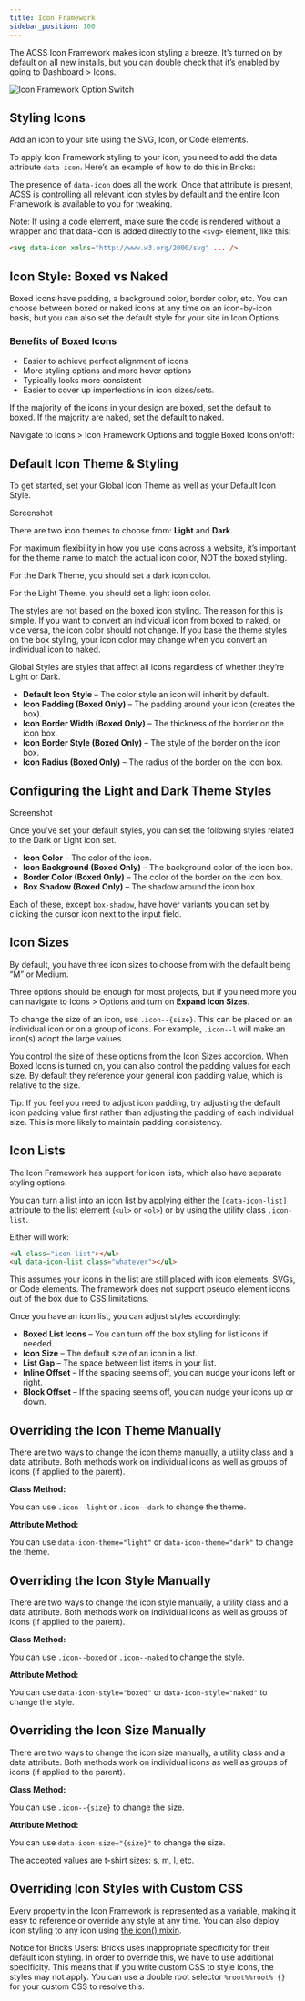```yaml
---
title: Icon Framework
sidebar_position: 100
---
```


The ACSS Icon Framework makes icon styling a breeze. It’s turned on by default on all new installs, but you can double check that it’s enabled by going to Dashboard > Icons.

![Icon Framework Option Switch](https://automaticcss.com/wp-content/uploads/CleanShot-2024-11-11-at-16.00.02@2x-1024x1024.jpg)

## Styling Icons

Add an icon to your site using the SVG, Icon, or Code elements.

To apply Icon Framework styling to your icon, you need to add the data attribute `data-icon`. Here’s an example of how to do this in Bricks:

The presence of `data-icon` does all the work. Once that attribute is present, ACSS is controlling all relevant icon styles by default and the entire Icon Framework is available to you for tweaking.

Note: If using a code element, make sure the code is rendered without a wrapper and that data-icon is added directly to the `<svg>` element, like this:

```HTML
<svg data-icon xmlns="http://www.w3.org/2000/svg" ... />
```

## Icon Style: Boxed vs Naked

Boxed icons have padding, a background color, border color, etc. You can choose between boxed or naked icons at any time on an icon-by-icon basis, but you can also set the default style for your site in Icon Options.

### Benefits of Boxed Icons

- Easier to achieve perfect alignment of icons
- More styling options and more hover options
- Typically looks more consistent
- Easier to cover up imperfections in icon sizes/sets.

If the majority of the icons in your design are boxed, set the default to boxed. If the majority are naked, set the default to naked.

Navigate to Icons > Icon Framework Options and toggle Boxed Icons on/off:

## Default Icon Theme & Styling

To get started, set your Global Icon Theme as well as your Default Icon Style.

Screenshot

There are two icon themes to choose from: **Light** and **Dark**.

For maximum flexibility in how you use icons across a website, it’s important for the theme name to match the actual icon color, NOT the boxed styling.

For the Dark Theme, you should set a dark icon color.

For the Light Theme, you should set a light icon color.

The styles are not based on the boxed icon styling. The reason for this is simple. If you want to convert an individual icon from boxed to naked, or vice versa, the icon color should not change. If you base the theme styles on the box styling, your icon color may change when you convert an individual icon to naked.

Global Styles are styles that affect all icons regardless of whether they’re Light or Dark.

- **Default Icon Style** – The color style an icon will inherit by default.
- **Icon Padding (Boxed Only)** – The padding around your icon (creates the box).
- **Icon Border Width (Boxed Only)** – The thickness of the border on the icon box.
- **Icon Border Style (Boxed Only)** – The style of the border on the icon box.
- **Icon Radius (Boxed Only)** – The radius of the border on the icon box.

## Configuring the Light and Dark Theme Styles

Screenshot

Once you’ve set your default styles, you can set the following styles related to the Dark or Light icon set.

- **Icon Color** – The color of the icon.
- **Icon Background (Boxed Only)** – The background color of the icon box.
- **Border Color (Boxed Only)** – The color of the border on the icon box.
- **Box Shadow (Boxed Only)** – The shadow around the icon box.

Each of these, except `box-shadow`, have hover variants you can set by clicking the cursor icon next to the input field.

## Icon Sizes

By default, you have three icon sizes to choose from with the default being “M” or Medium.

Three options should be enough for most projects, but if you need more you can navigate to Icons > Options and turn on **Expand Icon Sizes**.

To change the size of an icon, use `.icon--{size}`. This can be placed on an individual icon or on a group of icons. For example, `.icon--l` will make an icon(s) adopt the large values.

You control the size of these options from the Icon Sizes accordion. When Boxed Icons is turned on, you can also control the padding values for each size. By default they reference your general icon padding value, which is relative to the size.

Tip: If you feel you need to adjust icon padding, try adjusting the default icon padding value first rather than adjusting the padding of each individual size. This is more likely to maintain padding consistency.

## Icon Lists

The Icon Framework has support for icon lists, which also have separate styling options.

You can turn a list into an icon list by applying either the `[data-icon-list]` attribute to the list element (`<ul>` or `<ol>`) or by using the utility class `.icon-list`.

Either will work:

```HTML
<ul class="icon-list"></ul>
<ul data-icon-list class="whatever"></ul>
```

This assumes your icons in the list are still placed with icon elements, SVGs, or Code elements. The framework does not support pseudo element icons out of the box due to CSS limitations.

Once you have an icon list, you can adjust styles accordingly:

- **Boxed List Icons** – You can turn off the box styling for list icons if needed.
- **Icon Size** – The default size of an icon in a list.
- **List Gap** – The space between list items in your list.
- **Inline Offset** – If the spacing seems off, you can nudge your icons left or right.
- **Block Offset** – If the spacing seems off, you can nudge your icons up or down.

## Overriding the Icon Theme Manually

There are two ways to change the icon theme manually, a utility class and a data attribute. Both methods work on individual icons as well as groups of icons (if applied to the parent).

**Class Method:**

You can use `.icon--light` or `.icon--dark` to change the theme.

**Attribute Method:**

You can use `data-icon-theme="light"` or `data-icon-theme="dark"` to change the theme.

## Overriding the Icon Style Manually

There are two ways to change the icon style manually, a utility class and a data attribute. Both methods work on individual icons as well as groups of icons (if applied to the parent).

**Class Method:**

You can use `.icon--boxed` or `.icon--naked` to change the style.

**Attribute Method:**

You can use `data-icon-style="boxed"` or `data-icon-style="naked"` to change the style.

## Overriding the Icon Size Manually

There are two ways to change the icon size manually, a utility class and a data attribute. Both methods work on individual icons as well as groups of icons (if applied to the parent).

**Class Method:**

You can use `.icon--{size}` to change the size.

**Attribute Method:**

You can use `data-icon-size="{size}"` to change the size.

The accepted values are t-shirt sizes: s, m, l, etc.

## Overriding Icon Styles with Custom CSS

Every property in the Icon Framework is represented as a variable, making it easy to reference or override any style at any time. You can also deploy icon styling to any icon using [the icon() mixin](https://automaticcss.com/docs/icon-mixin/).

Notice for Bricks Users: Bricks uses inappropriate specificity for their default icon styling. In order to override this, we have to use additional specificity. This means that if you write custom CSS to style icons, the styles may not apply. You can use a double root selector `%root%%root% {}` for your custom CSS to resolve this.
